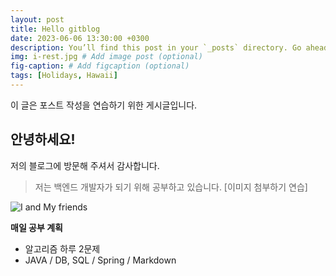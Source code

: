 ```yaml
---
layout: post
title: Hello gitblog
date: 2023-06-06 13:30:00 +0300
description: You’ll find this post in your `_posts` directory. Go ahead and edit it and re-build the site to see your changes. # Add post description (optional)
img: i-rest.jpg # Add image post (optional)
fig-caption: # Add figcaption (optional)
tags: [Holidays, Hawaii]
---
```

이 글은 포스트 작성을 연습하기 위한 게시글입니다.


## 안녕하세요!
저의 블로그에 방문해 주셔서 감사합니다.

>저는 백엔드 개발자가 되기 위해 공부하고 있습니다.
[이미지 첨부하기 연습]

![I and My friends]({{site.baseurl}}/assets/img/we-in-rest.jpg)


**매일 공부 계획**
* 알고리즘 하루 2문제
* JAVA / DB, SQL / Spring / Markdown

